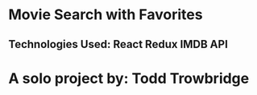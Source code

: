 # Movie Search with Favorites
## Technologies Used: React Redux IMDB API 

# A solo project by: Todd Trowbridge
